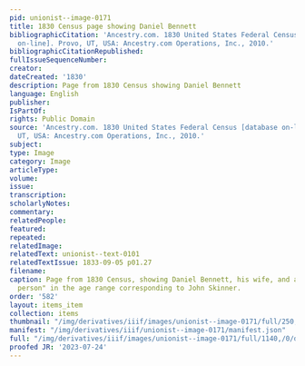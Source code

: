 ```yaml
---
pid: unionist--image-0171
title: 1830 Census page showing Daniel Bennett
bibliographicCitation: 'Ancestry.com. 1830 United States Federal Census [database
  on-line]. Provo, UT, USA: Ancestry.com Operations, Inc., 2010.'
bibliographicCitationRepublished: 
fullIssueSequenceNumber: 
creator: 
dateCreated: '1830'
description: Page from 1830 Census showing Daniel Bennett
language: English
publisher: 
IsPartOf: 
rights: Public Domain
source: 'Ancestry.com. 1830 United States Federal Census [database on-line]. Provo,
  UT, USA: Ancestry.com Operations, Inc., 2010.'
subject: 
type: Image
category: Image
articleType: 
volume: 
issue: 
transcription: 
scholarlyNotes: 
commentary: 
relatedPeople: 
featured: 
repeated: 
relatedImage: 
relatedText: unionist--text-0101
relatedTextIssue: 1833-09-05 p01.27
filename: 
caption: Page from 1830 Census, showing Daniel Bennett, his wife, and a "free white
  person" in the age range corresponding to John Skinner.
order: '582'
layout: items_item
collection: items
thumbnail: "/img/derivatives/iiif/images/unionist--image-0171/full/250,/0/default.jpg"
manifest: "/img/derivatives/iiif/unionist--image-0171/manifest.json"
full: "/img/derivatives/iiif/images/unionist--image-0171/full/1140,/0/default.jpg"
proofed JR: '2023-07-24'
---
```

